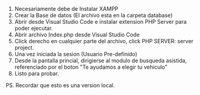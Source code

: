 1. Necesariamente debe de Instalar XAMPP
2. Crear la Base de datos (El archivo esta en la carpeta database)
3. Abrir desde Visual Studio Code e instalar extension PHP Server para poder ejecutar.
4. Abrir archivo Index.php desde Visual Studio Code
5. Click derecho en cualquier parte del archivo, click PHP SERVER: server project.
6. Una vez iniciada la sesion (Usuario Pre-definido)
7. Desde la pantalla princial, dirigierse al modulo de busqueda asistida, referenciado por el boton "Te ayudamos a elegir tu vehiculo"
8. Listo para probar.

PS. Recordar que esto es una version local.
